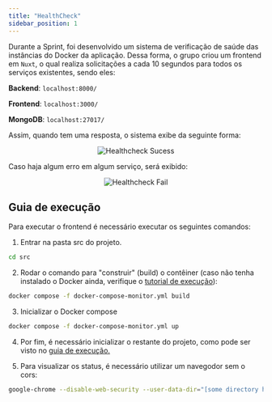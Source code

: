 ```yaml
---
title: "HealthCheck"
sidebar_position: 1
---
```


Durante a Sprint, foi desenvolvido um sistema de verificação de saúde das instâncias do Docker da aplicação. Dessa forma, o grupo criou um frontend em `Nuxt`, o qual realiza solicitações a cada 10 segundos para todos os serviços existentes, sendo eles: 

**Backend**: `localhost:8000/` 

**Frontend**: `localhost:3000/` 

**MongoDB**: `localhost:27017/` 

Assim, quando tem uma resposta, o sistema exibe da seguinte forma: 

<div align="center">

![Healthcheck Sucess](/img/HealthCheckPositivo.png)

</div>

Caso haja algum erro em algum serviço, será exibido: 

<div align="center">

![Healthcheck Fail](/img/HealthCheckFail.png)

</div>

## Guia de execução 

Para executar o frontend é necessário executar os seguintes comandos:

1. Entrar na pasta src do projeto.

```bash
cd src
```

2. Rodar o comando para "construir" (build) o contêiner (caso não tenha instalado o Docker ainda, verifique o [tutorial de execução](/docs/Sprint%203/guia-de-execucao.md)):

```bash
docker compose -f docker-compose-monitor.yml build
```

3. Inicializar o Docker compose 

```bash
docker compose -f docker-compose-monitor.yml up
```

4. Por fim, é necessário inicializar o restante do projeto, como pode ser visto no [guia de execução.](/docs/Sprint%203/guia-de-execucao.md)

5. Para visualizar os status, é necessário utilizar um navegodor sem o cors: 

```bash
google-chrome --disable-web-security --user-data-dir="[some directory here]"
```